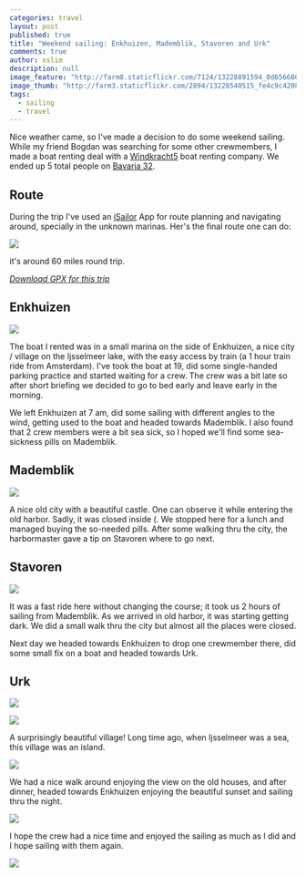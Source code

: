 ```yaml
---
categories: travel
layout: post
published: true
title: "Weekend sailing: Enkhuizen, Mademblik, Stavoren and Urk"
comments: true
author: xslim
description: null
image_feature: "http://farm8.staticflickr.com/7124/13228891594_0d656680dc_h.jpg"
image_thumb: "http://farm3.staticflickr.com/2894/13228540515_fe4c9c4208_s.jpg"
tags: 
  - sailing
  - travel
---
```


Nice weather came, so I've made a decision to do some weekend sailing. While my friend Bogdan was searching for some other crewmembers, I made a boat renting deal with a [Windkracht5](http://www.windkracht5.nl) boat renting company. We ended up 5 total people on [Bavaria 32](http://www.windkracht5.nl/nieuwe-zeilboot-huren-bavaria-32-2.htm). 

## Route

During the trip I've used an [iSailor](http://isailor.us) App for route planning and navigating around, specially in the unknown marinas. Her's the final route one can do:

![](http://farm8.staticflickr.com/7418/13303664565_98960f39f3.jpg)

it's around 60 miles round trip.

_[Download GPX for this trip](https://github.com/xslim/map.mrt.io/raw/master/gpx/Enkhuizen-Mademblik-Stavoren-Urk.gpx)_



## Enkhuizen [<i class="fa fa-foursquare"></i>](https://foursquare.com/v/compagnieshaven/4beebc952c082d7f65c53042)

![](http://api.tiles.mapbox.com/v3/xslim.hgm2p8g2/5.300731658935547,52.70468296296834,13/640x200.png)

The boat I rented was in a small marina on the side of Enkhuizen, a nice city / village on the Ijsselmeer lake, with the easy access by train (a 1 hour train ride from Amsterdam). I've took the boat at 19, did some single-handed parking practice and started waiting for a crew. The crew was a bit late so after short briefing we decided to go to bed early and leave early in the morning. 

We left Enkhuizen at 7 am, did some sailing with different angles to the wind, getting used to the boat and headed towards Mademblik. I also found that 2 crew members were a bit sea sick, so I hoped we'll find some sea-sickness pills on Mademblik.

## Mademblik [<i class="fa fa-foursquare"></i>](https://foursquare.com/v/pekelharinghaven/4c42bdbbff711b8d98071405)

![](http://api.tiles.mapbox.com/v3/xslim.hgm2p8g2/5.112333297729492,52.77187598534763,13/640x200.png)

A nice old city with a beautiful castle. One can observe it while entering the old harbor. Sadly, it was closed inside (. We stopped here for a lunch and managed buying the so-needed pills. After some walking thru the city, the harbormaster gave a tip on Stavoren where to go next.

## Stavoren [<i class="fa fa-foursquare"></i>](https://foursquare.com/v/gemeentehaven-stavoren/4c5722d26418a59323af7e0e)

![](http://api.tiles.mapbox.com/v3/xslim.hgm2p8g2/5.357508659362793,52.88601670622394,13/640x200.png)

It was a fast ride here without changing the course; it took us 2 hours of sailing from Mademblik. As we arrived in old harbor, it was starting getting dark. We did a small walk thru the city but almost all the places were closed. 

Next day we headed towards Enkhuizen to drop one crewmember there, did some small fix on a boat and headed towards Urk.

## Urk [<i class="fa fa-foursquare"></i>](https://foursquare.com/v/vuurtoren-van-urk/4e414744fa7697d3df84de32)

![](http://api.tiles.mapbox.com/v3/xslim.hgm2p8g2/5.596590042114258,52.65930944832587,13/640x200.png)

![](http://farm3.staticflickr.com/2836/13228876334_d76a6948c5_z.jpg)

A surprisingly beautiful village! Long time ago, when Ijsselmeer was a sea, this village was an island. 

![](http://farm8.staticflickr.com/7128/13228425865_b8c5231ba4_z.jpg)

We had a nice walk around enjoying the view on the old houses, and after dinner, headed towards Enkhuizen enjoying the beautiful sunset and sailing thru the night.

[![](http://farm4.staticflickr.com/3743/13228539093_f992afedec_z.jpg)](http://farm4.staticflickr.com/3743/13228539093_f992afedec_b.jpg)

I hope the crew had a nice time and enjoyed the sailing as much as I did and I hope sailing with them again.

![](http://farm4.staticflickr.com/3788/13228704953_3a7081286d_z.jpg)